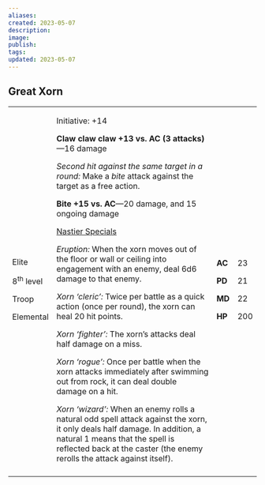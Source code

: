```yaml
---
aliases: 
created: 2023-05-07
description: 
image: 
publish: 
tags: 
updated: 2023-05-07
---
```


## Great Xorn

<table>
<colgroup>
<col style="width: 16%" />
<col style="width: 71%" />
<col style="width: 5%" />
<col style="width: 6%" />
</colgroup>
<tbody>
<tr class="odd">
<td><p>Elite</p>
<p>8<sup>th</sup> level</p>
<p>Troop</p>
<p>Elemental</p></td>
<td><p>Initiative: +14</p>
<p><strong>Claw claw claw +13 vs. AC (3 attacks)</strong>—16 damage</p>
<p><em>Second hit against the same target in a round:</em> Make a
<em>bite</em> attack against the target as a free action.</p>
<p><strong>Bite +15 vs. AC</strong>—20 damage, and 15 ongoing damage</p>
<p><u>Nastier Specials</u></p>
<p><em>Eruption:</em> When the xorn moves out of the floor or wall or
ceiling into engagement with an enemy, deal 6d6 damage to that
enemy.</p>
<p><em>Xorn ‘cleric’:</em> Twice per battle as a quick action (once per
round), the xorn can heal 20 hit points.</p>
<p><em>Xorn ‘fighter’:</em> The xorn’s attacks deal half damage on a
miss.</p>
<p><em>Xorn ‘rogue’:</em> Once per battle when the xorn attacks
immediately after swimming out from rock, it can deal double damage on a
hit.</p>
<p><em>Xorn ‘wizard’:</em> When an enemy rolls a natural odd spell
attack against the xorn, it only deals half damage. In addition, a
natural 1 means that the spell is reflected back at the caster (the
enemy rerolls the attack against itself).</p></td>
<td><p><strong>AC</strong></p>
<p><strong>PD</strong></p>
<p><strong>MD</strong></p>
<p><strong>HP</strong></p></td>
<td><p>23</p>
<p>21</p>
<p>22</p>
<p>200</p></td>
</tr>
<tr class="even">
<td></td>
<td></td>
<td></td>
<td></td>
</tr>
</tbody>
</table>